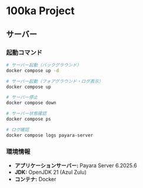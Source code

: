 # 100ka Project

## サーバー

### 起動コマンド

```bash
# サーバー起動（バックグラウンド）
docker compose up -d

# サーバー起動（フォアグラウンド・ログ表示）
docker compose up

# サーバー停止
docker compose down

# サーバー状態確認
docker compose ps

# ログ確認
docker compose logs payara-server
```

### 環境情報

- **アプリケーションサーバー:** Payara Server 6.2025.6
- **JDK:** OpenJDK 21 (Azul Zulu)
- **コンテナ:** Docker
